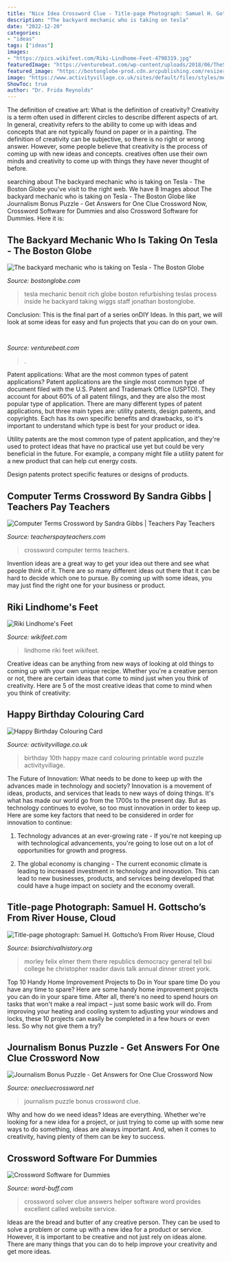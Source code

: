 ```yaml
---
title: "Nice Idea Crossword Clue - Title-page Photograph: Samuel H. Gottscho’s From River House, Cloud"
description: "The backyard mechanic who is taking on tesla"
date: "2022-12-20"
categories:
- "ideas"
tags: ["ideas"]
images:
- "https://pics.wikifeet.com/Riki-Lindhome-Feet-4798319.jpg"
featuredImage: "https://venturebeat.com/wp-content/uploads/2018/06/TheSmartShopbyNarrativGeneric1.png?w=300"
featured_image: "https://bostonglobe-prod.cdn.arcpublishing.com/resizer/PiM5qlX7dTK-4gxCLKQiPK6KVaM=/1440x0/arc-anglerfish-arc2-prod-bostonglobe.s3.amazonaws.com/public/RI7KGOR52EI6TMYJ6QWOEVUOBQ.jpg"
image: "https://www.activityvillage.co.uk/sites/default/files/styles/medium/public/images/10th_birthday_maze_460.jpg?itok=hzpz4DPC"
ShowToc: true
author: "Dr. Frida Reynolds"
---
```



The definition of creative art: What is the definition of creativity?
Creativity is a term often used in different circles to describe different aspects of art. In general, creativity refers to the ability to come up with ideas and concepts that are not typically found on paper or in a painting. The definition of creativity can be subjective, so there is no right or wrong answer. However, some people believe that creativity is the process of coming up with new ideas and concepts. creatives often use their own minds and creativity to come up with things they have never thought of before.

	

		
searching about The backyard mechanic who is taking on Tesla - The Boston Globe you've visit to the right web. We have 8 Images about The backyard mechanic who is taking on Tesla - The Boston Globe like Journalism Bonus Puzzle - Get Answers for One Clue Crossword Now, Crossword Software for Dummies and also Crossword Software for Dummies. Here it is:
		
    
## The Backyard Mechanic Who Is Taking On Tesla - The Boston Globe

<img loading=lazy src="https://bostonglobe-prod.cdn.arcpublishing.com/resizer/PiM5qlX7dTK-4gxCLKQiPK6KVaM=/1440x0/arc-anglerfish-arc2-prod-bostonglobe.s3.amazonaws.com/public/RI7KGOR52EI6TMYJ6QWOEVUOBQ.jpg" onerror="this.onerror=null;this.src='https://tse3.mm.bing.net/th?id=OIP.AmGv9XwRSUwjbZcfuV85jAHaFA&amp;pid=15.1';" alt="The backyard mechanic who is taking on Tesla - The Boston Globe">

_Source: bostonglobe.com_

>tesla mechanic benoit rich globe boston refurbishing teslas process inside he backyard taking wiggs staff jonathan bostonglobe. 

	

Conclusion:
This is the final part of a series onDIY Ideas. In this part, we will look at some ideas for easy and fun projects that you can do on your own.

    
## 

<img loading=lazy src="https://venturebeat.com/wp-content/uploads/2018/06/TheSmartShopbyNarrativGeneric1.png?w=300" onerror="this.onerror=null;this.src='https://tse2.mm.bing.net/th?id=OIP.ZdznXUSlQhhbL20JhKTVaQAAAA&amp;pid=15.1';" alt="">

_Source: venturebeat.com_

>. 

	

Patent applications: What are the most common types of patent applications?
Patent applications are the single most common type of document filed with the U.S. Patent and Trademark Office (USPTO). They account for about 60% of all patent filings, and they are also the most popular type of application.
There are many different types of patent applications, but three main types are: utility patents, design patents, and copyrights. Each has its own specific benefits and drawbacks, so it's important to understand which type is best for your product or idea.

 Utility patents are the most common type of patent application, and they're used to protect ideas that have no practical use yet but could be very beneficial in the future. For example, a company might file a utility patent for a new product that can help cut energy costs.

Design patents protect specific features or designs of products.

    
## Computer Terms Crossword By Sandra Gibbs | Teachers Pay Teachers

<img loading=lazy src="https://ecdn.teacherspayteachers.com/thumbitem/Computer-Terms-Crossword-1500873691/original-51836-1.jpg" onerror="this.onerror=null;this.src='https://tse3.mm.bing.net/th?id=OIP.Ljs1pn5J8jqT-rv2lBVKBgAAAA&amp;pid=15.1';" alt="Computer Terms Crossword by Sandra Gibbs | Teachers Pay Teachers">

_Source: teacherspayteachers.com_

>crossword computer terms teachers. 

	

Invention ideas are a great way to get your idea out there and see what people think of it. There are so many different ideas out there that it can be hard to decide which one to pursue. By coming up with some ideas, you may just find the right one for your business or product.

    
## Riki Lindhome&#039;s Feet

<img loading=lazy src="https://pics.wikifeet.com/Riki-Lindhome-Feet-4798319.jpg" onerror="this.onerror=null;this.src='https://tse3.mm.bing.net/th?id=OIP.cAGBQgXCOtYDccHMkkYbcgHaHa&amp;pid=15.1';" alt="Riki Lindhome&#039;s Feet">

_Source: wikifeet.com_

>lindhome riki feet wikifeet. 

	

Creative ideas can be anything from new ways of looking at old things to coming up with your own unique recipe. Whether you're a creative person or not, there are certain ideas that come to mind just when you think of creativity. Here are 5 of the most creative ideas that come to mind when you think of creativity: 

    
## Happy Birthday Colouring Card

<img loading=lazy src="https://www.activityvillage.co.uk/sites/default/files/styles/medium/public/images/10th_birthday_maze_460.jpg?itok=hzpz4DPC" onerror="this.onerror=null;this.src='https://tse1.mm.bing.net/th?id=OIP.QrKn4J4netlkYFp0aDOh6wAAAA&amp;pid=15.1';" alt="Happy Birthday Colouring Card">

_Source: activityvillage.co.uk_

>birthday 10th happy maze card colouring printable word puzzle activityvillage. 

	

The Future of Innovation: What needs to be done to keep up with the advances made in technology and society?
Innovation is a movement of ideas, products, and services that leads to new ways of doing things. It's what has made our world go from the 1700s to the present day. But as technology continues to evolve, so too must innovation in order to keep up. Here are some key factors that need to be considered in order for innovation to continue:
1. Technology advances at an ever-growing rate - If you're not keeping up with technological advancements, you're going to lose out on a lot of opportunities for growth and progress.

2. The global economy is changing - The current economic climate is leading to increased investment in technology and innovation. This can lead to new businesses, products, and services being developed that could have a huge impact on society and the economy overall.


    
## Title-page Photograph: Samuel H. Gottscho’s From River House, Cloud

<img loading=lazy src="http://www.bsiarchivalhistory.org/BSI_Archival_History/Woodys_pt_1_files/droppedImage_20.jpg" onerror="this.onerror=null;this.src='https://tse1.mm.bing.net/th?id=OIP.XOwXs1em1u0gKi6om263-AAAAA&amp;pid=15.1';" alt="Title-page photograph: Samuel H. Gottscho’s From River House, Cloud">

_Source: bsiarchivalhistory.org_

>morley felix elmer them there republics democracy general tell bsi college he christopher reader davis talk annual dinner street york. 

	

Top 10 Handy Home Improvement Projects to Do in Your spare time
Do you have any time to spare? Here are some handy home improvement projects you can do in your spare time. After all, there's no need to spend hours on tasks that won't make a real impact – just some basic work will do. From improving your heating and cooling system to adjusting your windows and locks, these 10 projects can easily be completed in a few hours or even less. So why not give them a try?

    
## Journalism Bonus Puzzle - Get Answers For One Clue Crossword Now

<img loading=lazy src="https://onecluecrossword.net/wp-content/uploads/One-Clue-Crossword-Bonus-Journalism-Answer.jpg" onerror="this.onerror=null;this.src='https://tse4.mm.bing.net/th?id=OIP.eM7XededDuqcb004gXcxngHaLN&amp;pid=15.1';" alt="Journalism Bonus Puzzle - Get Answers for One Clue Crossword Now">

_Source: onecluecrossword.net_

>journalism puzzle bonus crossword clue. 

	

Why and how do we need ideas?
Ideas are everything. Whether we're looking for a new idea for a project, or just trying to come up with some new ways to do something, ideas are always important. And, when it comes to creativity, having plenty of them can be key to success.

    
## Crossword Software For Dummies

<img loading=lazy src="http://www.word-buff.com/images/xcrossword-helper-online-clue-solver-2.png.pagespeed.ic.HKDnpz1VYy.png" onerror="this.onerror=null;this.src='https://tse4.mm.bing.net/th?id=OIP.2njeIrGpUO-6ygAdlUwd4QAAAA&amp;pid=15.1';" alt="Crossword Software for Dummies">

_Source: word-buff.com_

>crossword solver clue answers helper software word provides excellent called website service. 

	

Ideas are the bread and butter of any creative person. They can be used to solve a problem or come up with a new idea for a product or service. However, it is important to be creative and not just rely on ideas alone. There are many things that you can do to help improve your creativity and get more ideas.

